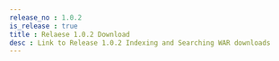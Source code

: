 ```yaml
---
release_no : 1.0.2
is_release : true
title : Relaese 1.0.2 Download
desc : Link to Release 1.0.2 Indexing and Searching WAR downloads
---
```

